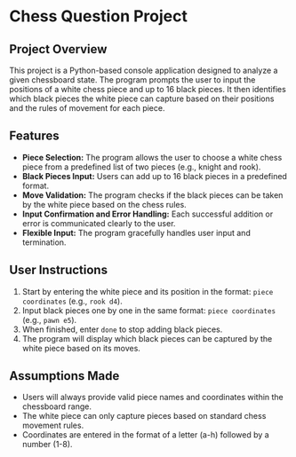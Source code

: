 # Chess Question Project

## Project Overview
This project is a Python-based console application designed to analyze a given chessboard state. The program prompts the user to input the positions of a white chess piece and up to 16 black pieces. It then identifies which black pieces the white piece can capture based on their positions and the rules of movement for each piece.

## Features
- **Piece Selection:** The program allows the user to choose a white chess piece from a predefined list of two pieces (e.g., knight and rook).
- **Black Pieces Input:** Users can add up to 16 black pieces in a predefined format.
- **Move Validation:** The program checks if the black pieces can be taken by the white piece based on the chess rules.
- **Input Confirmation and Error Handling:** Each successful addition or error is communicated clearly to the user.
- **Flexible Input:** The program gracefully handles user input and termination.

## User Instructions
1. Start by entering the white piece and its position in the format: `piece coordinates` (e.g., `rook d4`).
2. Input black pieces one by one in the same format: `piece coordinates` (e.g., `pawn e5`).
3. When finished, enter `done` to stop adding black pieces.
4. The program will display which black pieces can be captured by the white piece based on its moves.

## Assumptions Made
- Users will always provide valid piece names and coordinates within the chessboard range.
- The white piece can only capture pieces based on standard chess movement rules.
- Coordinates are entered in the format of a letter (a-h) followed by a number (1-8).
